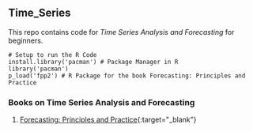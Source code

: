 ## Time_Series

This repo contains code for *Time Series Analysis and Forecasting* for beginners.

```
# Setup to run the R Code
install.library('pacman') # Package Manager in R
library('pacman')
p_load('fpp2') # R Package for the book Forecasting: Principles and Practice
```

### Books on Time Series Analysis and Forecasting

1. [Forecasting: Principles and Practice](https://otexts.com/fpp2/){:target="_blank"}
